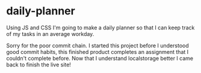 # daily-planner
Using JS and CSS I'm going to make a daily planner so that I can keep track of my tasks in an average workday.

Sorry for the poor commit chain. I started this project before I understood good commit habits,
this finished product completes an assignment that I couldn't complete before. Now that I understand
localstorage better I came back to finish the live site!

